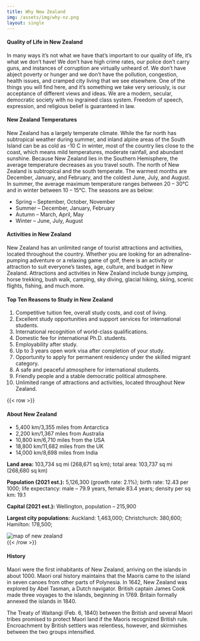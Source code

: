 ```yaml
---
title: Why New Zealand
img: /assets/img/why-nz.png
layout: single
---
```


#### Quality of Life in New Zealand

In many ways it’s not what we have that’s important to our quality of life, it’s what we don’t have! We don’t have high crime rates, our police don’t carry guns, and instances of corruption are virtually unheard of. We don’t have abject poverty or hunger and we don’t have the pollution, congestion, health issues, and cramped city living that we see elsewhere. One of the things you will find here, and it’s something we take very seriously, is our acceptance of different views and ideas. We are a modern, secular, democratic society with no ingrained class system. Freedom of speech, expression, and religious belief is guaranteed in law.

#### New Zealand Temperatures

New Zealand has a largely temperate climate. While the far north has subtropical weather during summer, and inland alpine areas of the South Island can be as cold as -10 C in winter, most of the country lies close to the coast, which means mild temperatures, moderate rainfall, and abundant sunshine. Because New Zealand lies in the Southern Hemisphere, the average temperature decreases as you travel south. The north of New Zealand is subtropical and the south temperate. The warmest months are December, January, and February, and the coldest June, July, and August. In summer, the average maximum temperature ranges between 20 – 30°C and in winter between 10 – 15°C. The seasons are as below:

- Spring – September, October, November
- Summer – December, January, February
- Autumn – March, April, May
- Winter – June, July, August

#### Activities in New Zealand

New Zealand has an unlimited range of tourist attractions and activities, located throughout the country. Whether you are looking for an adrenaline-pumping adventure or a relaxing game of golf, there is an activity or attraction to suit everyone’s tastes, age, culture, and budget in New Zealand. Attractions and activities in New Zealand include bungy jumping, horse trekking, bush walk, camping, sky diving, glacial hiking, skiing, scenic flights, fishing, and much more.

#### Top Ten Reasons to Study in New Zealand

1. Competitive tuition fee, overall study costs, and cost of living.
2. Excellent study opportunities and support services for international students.
3. International recognition of world-class qualifications.
4. Domestic fee for international Ph.D. students.
5. Employability after study.
6. Up to 3 years open work visa after completion of your study.
7. Opportunity to apply for permanent residency under the skilled migrant category.
8. A safe and peaceful atmosphere for international students.
9. Friendly people and a stable democratic political atmosphere.
10. Unlimited range of attractions and activities, located throughout New Zealand.

{{< row >}}

<div class="col-lg-6">
<h4>About New Zealand</h4>

<ul>
 <li>5,400 km/3,355 miles from Antarctica</li>
 <li>2,200 km/1,367 miles from Australia</li>
 <li>10,800 km/6,710 miles from the USA</li>
 <li>18,800 km/11,682 miles from the UK</li>
 <li>14,000 km/8,698 miles from India</li>
</ul>

<p><strong>Land area:</strong> 103,734 sq mi (268,671 sq km); total area: 103,737 sq mi (268,680 sq km)</p>
<p><strong>Population (2021 est.):</strong> 5,126,300 (growth rate: 2.1%); birth rate: 12.43 per 1000; life expectancy: male – 79.9 years, female 83.4 years; density per sq km: 19.1</p>
<p><strong>Capital (2021 est.):</strong> Wellington, population – 215,900</p>
<p><strong>Largest city populations:</strong> Auckland: 1,463,000; Christchurch: 380,600; Hamilton: 178,500;</p>

</div>
<div class="col-lg-5">
<img src="/assets/img/blog/nz_map_cropped-853x1024.png" alt="map of new zealand" class="img-fluid">
</div>
{{< /row >}}

#### History

Maori were the first inhabitants of New Zealand, arriving on the islands in about 1000. Maori oral history maintains that the Maoris came to the island in seven canoes from other parts of Polynesia. In 1642, New Zealand was explored by Abel Tasman, a Dutch navigator. British captain James Cook made three voyages to the islands, beginning in 1769. Britain formally annexed the islands in 1840.

The Treaty of Waitangi (Feb. 6, 1840) between the British and several Maori tribes promised to protect Maori land if the Maoris recognized British rule. Encroachment by British settlers was relentless, however, and skirmishes between the two groups intensified.
